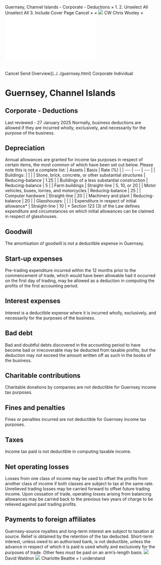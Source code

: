 Guernsey, Channel Islands - Corporate - Deductions
×
1.
2.
Unselect All
Unselect All
3.
Include Cover Page
Cancel
×
×
![](../../-/media/world-wide-tax-summaries/attachments/global---chris-wooley.ashx%3Frev=ac5e5f3223b34096b1afc2a6009c7320&revision=ac5e5f32-23b3-4096-b1af-c2a6009c7320&hash=859B7ADC84DC2CBEC9760E9E6EE7DE6D0A8BFCDF)
CW
Chris Wooley
×
![](deductions.html)
######
Cancel
Send
Overview](../../guernsey.html)
Corporate
Individual
# Guernsey, Channel Islands
## Corporate - Deductions
Last reviewed - 27 January 2025
Normally, business deductions are allowed if they are incurred wholly, exclusively, and necessarily for the purpose of the business.
## Depreciation
Annual allowances are granted for income tax purposes in respect of certain items, the most common of which have been set out below. Please note this is not a complete list:
| Assets | Basis | Rate (%) |
| --- | --- | --- |
| Buildings: |  |  |
| Stone, brick, concrete, or other substantial structures | Reducing-balance | 1.25 |
| Buildings of a less substantial construction | Reducing-balance | 5 |
| Farm buildings | Straight-line | 5, 10, or 20 |
| Motor vehicles, buses, lorries, and motorcycles | Reducing-balance | 25 |
| Computer hardware | Straight-line | 20 |
| Machinery and plant | Reducing-balance | 20 |
| Glasshouses: |  |  |
| Expenditure in respect of initial allowance\* | Straight-line | 10 |
\* Section 123 (3) of the Law defines expenditure and circumstances on which initial allowances can be claimed in respect of glasshouses.
## Goodwill
The amortisation of goodwill is not a deductible expense in Guernsey.
## Start-up expenses
Pre-trading expenditure incurred within the 12 months prior to the commencement of trade, which would have been allowable had it occurred on the first day of trading, may be allowed as a deduction in computing the profits of the first accounting period.
## Interest expenses
Interest is a deductible expense where it is incurred wholly, exclusively, and necessarily for the purposes of the business.
## Bad debt
Bad and doubtful debts discovered in the accounting period to have become bad or irrecoverable may be deducted from taxable profits, but the deduction may not exceed the amount written off as such in the books of the business.
## Charitable contributions
Charitable donations by companies are not deductible for Guernsey income tax purposes.
## Fines and penalties
Fines or penalties incurred are not deductible for Guernsey income tax purposes.
## Taxes
Income tax paid is not deductible in computing taxable income.
## Net operating losses
Losses from one class of income may be used to offset the profits from another class of income if both classes are subject to tax at the same rate. Unrelieved trading losses may be carried forward to offset future trading income.
Upon cessation of trade, operating losses arising from balancing allowances may be carried back to the previous two years of charge to be relieved against past trading profits.
## Payments to foreign affiliates
Guernsey-source royalties and long-term interest are subject to taxation at source. Relief is obtained by the retention of the tax deducted. Short-term interest, unless owed to an authorised bank, is not deductible, unless the advance in respect of which it is paid is used wholly and exclusively for the purposes of trade. Other fees must be paid on an arm’s-length basis.
![](../../-/media/world-wide-tax-summaries/attachments/guernsey-channel-islands---david-waldron.ashx%3Frev=436f50dc9d9e45bcadeafc900073c88d&revision=436f50dc-9d9e-45bc-adea-fc900073c88d&hash=89291450B7B51DC21590D04598873DD2FECC629D)
David Waldron
![](../../-/media/world-wide-tax-summaries/guernseycharlotte-elizabeth-halden-beattiecopy-of-cg19jan1563jpg20231218122623777.ashx%3Frev=637c84f397ba45ffa1ce3fafb912d6e7&revision=637c84f3-97ba-45ff-a1ce-3fafb912d6e7&hash=4E546757B0122D72A6C0E2364ADBA10ED3E7AC04)
Charlotte Beattie
×
I understand